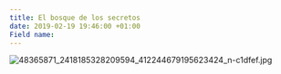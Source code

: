 ```yaml
---
title: El bosque de los secretos
date: 2019-02-19 19:46:00 +01:00
Field name: 
---
```


![48365871_2418185328209594_412244679195623424_n-c1dfef.jpg](/uploads/48365871_2418185328209594_412244679195623424_n-c1dfef.jpg)